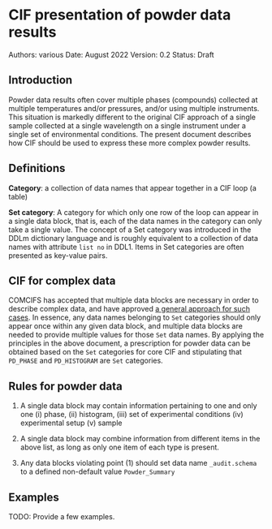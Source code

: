 # CIF presentation of powder data results

Authors: various
Date: August 2022
Version: 0.2
Status: Draft

## Introduction

Powder data results often cover multiple phases (compounds) collected 
at multiple temperatures and/or pressures, and/or using multiple instruments.  This situation is markedly different to the original CIF approach of a
single sample collected at a single wavelength on a single instrument
under a single set of environmental conditions. The present document
describes how CIF should be used to express these more complex powder
results.

## Definitions

**Category**: a collection of data names that appear together in a 
CIF loop (a table)

**Set category**: A category for which only one row of the loop can appear
in a single data block, that is, each of the data names in the category
can only take a single value. The concept of a Set category was introduced in
the DDLm dictionary language and is roughly equivalent to a collection
of data names with attribute `list no` in DDL1. Items in Set categories
are often presented as key-value pairs.

## CIF for complex data

COMCIFS has accepted that multiple data blocks are necessary in order
to describe complex data, and have approved [a general approach for 
such cases](https://github.com/COMCIFS/comcifs.github.io/blob/master/accepted/multi-block-principles.md). In essence,
any data names belonging to `Set` categories should only appear once
within any given data block, and multiple data blocks are needed
to provide multiple values for those `Set` data names. By applying the
principles in the above document, a prescription for powder data
can be obtained based on the `Set` categories for core CIF and 
stipulating that `PD_PHASE` and `PD_HISTOGRAM` are `Set` categories.

## Rules for powder data

1. A single data block may contain information pertaining to one 
and only one (i) phase, (ii) histogram, (iii) set of experimental 
conditions (iv) experimental setup (v) sample

1. A single data block may combine information from different
items in the above list, as long as only one item of each type
is present.

1. Any data blocks violating point (1) should set data name
`_audit.schema` to a defined non-default value `Powder_Summary`

## Examples

TODO: Provide a few examples.
